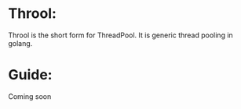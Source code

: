 # Throol:
Throol is the short form for ThreadPool. It is generic thread pooling in golang. 

# Guide: 
Coming soon